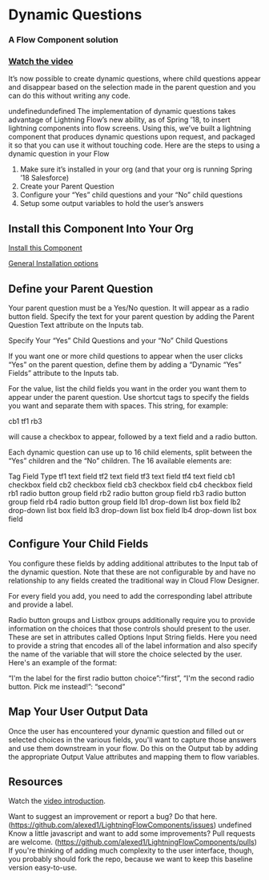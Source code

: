 # Dynamic Questions #

### A Flow Component solution 
### [Watch the video](https://youtu.be/KBcmWM9KEWc) ###

It’s now possible to create dynamic questions, where child questions appear and disappear based on the selection made in the parent question and you can do this without writing any code.

undefinedundefined
The implementation of dynamic questions takes advantage of Lightning Flow’s new ability, as of Spring ’18, to insert lightning components into flow screens. Using this, we’ve built a lightning component that produces dynamic questions upon request, and packaged it so that you can use it without touching code.
Here are the steps to using a dynamic question in your Flow

1. Make sure it’s installed in your org (and that your org is running Spring ’18 Salesforce)
2. Create your Parent Question
3. Configure your “Yes” child questions and your “No” child questions
4. Setup some output variables to hold the user’s answers

## Install this Component Into Your Org ##

[Install this Component](https://sites.google.com/view/flowunofficial/flow-screen-components/fsc-dynamic-question)

[General Installation options](/flow_screen_components/InstallScreenComponents.md)

## Define your Parent Question ##

Your parent question must be a Yes/No question. It will appear as a radio button field. Specify the text for your parent question by adding the Parent Question Text attribute on the Inputs tab.

Specify Your “Yes” Child Questions and your “No” Child Questions

If you want one or more child questions to appear when the user clicks “Yes” on the parent question, define them by adding a “Dynamic “Yes” Fields” attribute to the Inputs tab.

For the value, list the child fields you want in the order you want them to appear under the parent question. Use shortcut tags to specify the fields you want and separate them with spaces. This string, for example:

cb1 tf1 rb3

will cause a checkbox to appear, followed by a text field and a radio button.

Each dynamic question can use up to 16 child elements, split between the “Yes” children and the “No” children. The 16 available elements are:


Tag	Field Type
tf1	text field
tf2	text field
tf3	text field
tf4	text field
cb1	checkbox field
cb2	checkbox field
cb3	checkbox field
cb4	checkbox field
rb1	radio button group field
rb2	radio button group field
rb3	radio button group field
rb4	radio button group field
lb1	drop-down list box field
lb2	drop-down list box field
lb3	drop-down list box field
lb4	drop-down list box field



## Configure Your Child Fields ##

You configure these fields by adding additional attributes to the Input tab of the dynamic question. Note that these are not configurable by and have no relationship to any fields created the traditional way in Cloud Flow Designer.

For every field you add, you need to add the corresponding label attribute and provide a label.

Radio button groups and Listbox groups additionally require you to provide information on the choices that those controls should present to the user. These are set in attributes called Options Input String fields. Here you need to provide a string that encodes all of the label information and also specify the name of the variable that will store the choice selected  by the user. Here's an example of the format:

“I'm the label for the first radio button choice”:”first”, “I'm the second radio button. Pick me instead!”: “second”

## Map Your User Output Data ##


Once the user has encountered your dynamic question and filled out or selected choices in  the various fields, you'll want to capture those answers and use them downstream in your flow. Do this on the Output tab by adding the appropriate Output Value attributes and mapping them to flow variables.

## Resources ##

Watch the [video introduction](https://www.youtube.com/watch?v=KBcmWM9KEWc&feature=youtu.be).

Want to suggest an improvement or report a bug? Do that here.  (https://github.com/alexed1/LightningFlowComponents/issues)
undefined
Know a little javascript and want to add some improvements? Pull requests are welcome. (https://github.com/alexed1/LightningFlowComponents/pulls) If you're thinking of adding much complexity to the user interface, though, you probably should fork the repo, because we want to keep this baseline version easy-to-use.





